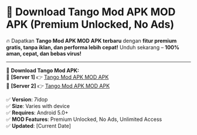 # 🚀 Download Tango Mod APK MOD APK (Premium Unlocked, No Ads)  

🔥 Dapatkan **Tango Mod APK MOD APK terbaru** dengan **fitur premium gratis, tanpa iklan, dan performa lebih cepat!** Unduh sekarang – **100% aman, cepat, dan bebas virus!**  

---


🔽 **Download Tango Mod APK:**  
🔹 **[Server 1]** 👉 [Tango Mod APK MOD APK](https://apkcomod.com?title=Tango_Mod_APK)  
🔹 **[Server 2]** 👉 [Tango Mod APK MOD APK](https://apkcomod.com?title=Tango_Mod_APK)  


✅ **Version**: 7idop  
✅ **Size**: Varies with device  
✅ **Requires**: Android 5.0+  
✅ **MOD Features**: Premium Unlocked, No Ads, Unlimited Access  
✅ **Updated**: [Current Date]  